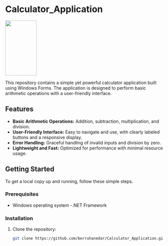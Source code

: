 # Calculator_Application
 
<img src= "https://github.com/user-attachments/assets/dcbeda0e-9b3e-43d8-8fa4-9201e288cd03" width="100" height="175">

This repository contains a simple yet powerful calculator application built using Windows Forms. The application is designed to perform basic arithmetic operations with a user-friendly interface.

## Features

- **Basic Arithmetic Operations:** Addition, subtraction, multiplication, and division.
- **User-Friendly Interface:** Easy to navigate and use, with clearly labeled buttons and a responsive display.
- **Error Handling:** Graceful handling of invalid inputs and division by zero.
- **Lightweight and Fast:** Optimized for performance with minimal resource usage.

## Getting Started

To get a local copy up and running, follow these simple steps.

### Prerequisites

- Windows operating system
-.NET Framework 

### Installation

1. Clone the repository:
   ```bash
   git clone https://github.com/berruhanedar/Calculator_Application.git



